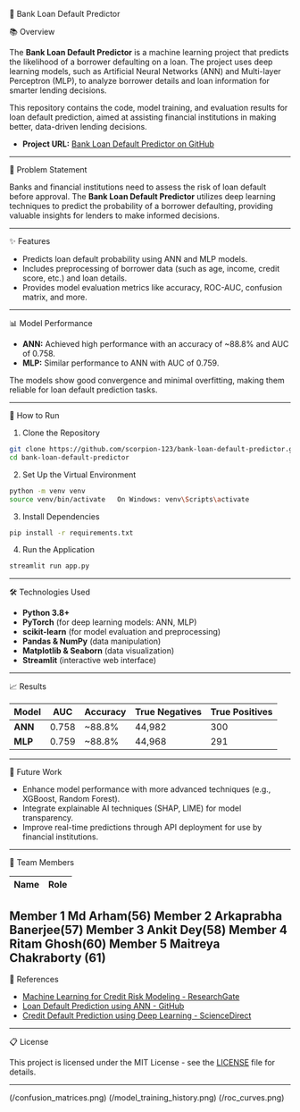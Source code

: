  🏦 Bank Loan Default Predictor

 📚 Overview

The **Bank Loan Default Predictor** is a machine learning project that predicts the likelihood of a borrower defaulting on a loan. The project uses deep learning models, such as Artificial Neural Networks (ANN) and Multi-layer Perceptron (MLP), to analyze borrower details and loan information for smarter lending decisions.

This repository contains the code, model training, and evaluation results for loan default prediction, aimed at assisting financial institutions in making better, data-driven lending decisions.

- **Project URL:** [Bank Loan Default Predictor on GitHub](https://github.com/scorpion-123/bank-loan-default-predictor)

---

 🔎 Problem Statement

Banks and financial institutions need to assess the risk of loan default before approval. The **Bank Loan Default Predictor** utilizes deep learning techniques to predict the probability of a borrower defaulting, providing valuable insights for lenders to make informed decisions.

---

 ✨ Features

- Predicts loan default probability using ANN and MLP models.
- Includes preprocessing of borrower data (such as age, income, credit score, etc.) and loan details.
- Provides model evaluation metrics like accuracy, ROC-AUC, confusion matrix, and more.

---

 📊 Model Performance

- **ANN:** Achieved high performance with an accuracy of ~88.8% and AUC of 0.758.
- **MLP:** Similar performance to ANN with AUC of 0.759.

The models show good convergence and minimal overfitting, making them reliable for loan default prediction tasks.

---

 🚀 How to Run

 1. Clone the Repository

```bash
git clone https://github.com/scorpion-123/bank-loan-default-predictor.git
cd bank-loan-default-predictor
```

 2. Set Up the Virtual Environment

```bash
python -m venv venv
source venv/bin/activate   On Windows: venv\Scripts\activate
```

 3. Install Dependencies

```bash
pip install -r requirements.txt
```

 4. Run the Application

```bash
streamlit run app.py
```

---

 🛠️ Technologies Used

- **Python 3.8+**
- **PyTorch** (for deep learning models: ANN, MLP)
- **scikit-learn** (for model evaluation and preprocessing)
- **Pandas & NumPy** (data manipulation)
- **Matplotlib & Seaborn** (data visualization)
- **Streamlit** (interactive web interface)

---

 📈 Results

| Model          | AUC    | Accuracy | True Negatives | True Positives |
|----------------|--------|----------|----------------|----------------|
| **ANN**        | 0.758  | ~88.8%   | 44,982         | 300            |
| **MLP**        | 0.759  | ~88.8%   | 44,968         | 291            |

---

 🔮 Future Work

- Enhance model performance with more advanced techniques (e.g., XGBoost, Random Forest).
- Integrate explainable AI techniques (SHAP, LIME) for model transparency.
- Improve real-time predictions through API deployment for use by financial institutions.

---

 👥 Team Members

| Name        | Role                |
|-------------|---------------------|
Member 1       Md Arham(56)
Member 2       Arkaprabha Banerjee(57)
Member 3       Ankit Dey(58)
Member 4       Ritam Ghosh(60)
Member 5       Maitreya Chakraborty (61)
---

 📎 References

- [Machine Learning for Credit Risk Modeling - ResearchGate](https://www.researchgate.net/publication/335412745_Machine_Learning_for_Credit_Risk_Modeling)
- [Loan Default Prediction using ANN - GitHub](https://github.com/rajneeshvsht/Loan-Default-Prediction-using-Artificial-Neural-Networks)
- [Credit Default Prediction using Deep Learning - ScienceDirect](https://www.sciencedirect.com/science/article/pii/S2666827023000695)

---

 📋 License

This project is licensed under the MIT License - see the [LICENSE](LICENSE) file for details.

---

(/confusion_matrices.png)
(/model_training_history.png)
(/roc_curves.png)
```


